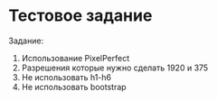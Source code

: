 # Тестовое задание 

Задание:
1. Использование PixelPerfect
2. Разрешения которые нужно сделать 1920 и 375
3. Не использовать h1-h6
4. Не использовать bootstrap
